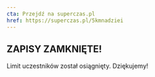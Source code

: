 ```yaml
---
cta: Przejdź na superczas.pl
href: https://superczas.pl/5kmnadziei 
---
```

## ZAPISY ZAMKNIĘTE!
Limit uczestników został osiągnięty. Dziękujemy!

